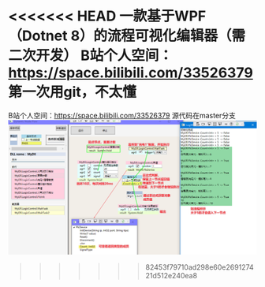 <<<<<<< HEAD
一款基于WPF（Dotnet 8）的流程可视化编辑器（需二次开发）
B站个人空间：https://space.bilibili.com/33526379
第一次用git，不太懂
=======
B站个人空间：https://space.bilibili.com/33526379
源代码在master分支
![image](https://github.com/fhhyyp/serein-flow/blob/main/%E6%95%88%E6%9E%9C%E5%9B%BE.png)
>>>>>>> 82453f79710ad298e60e269127421d512e240ea8
